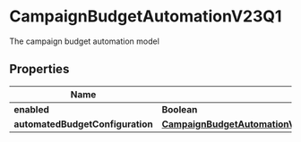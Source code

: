 

# CampaignBudgetAutomationV23Q1

The campaign budget automation model

## Properties

| Name | Type | Description | Notes |
|------------ | ------------- | ------------- | -------------|
|**enabled** | **Boolean** |  |  [optional] |
|**automatedBudgetConfiguration** | [**CampaignBudgetAutomationV23Q1AutomatedBudgetConfiguration**](CampaignBudgetAutomationV23Q1AutomatedBudgetConfiguration.md) |  |  [optional] |



